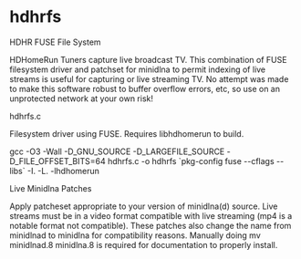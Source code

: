 # hdhrfs
HDHR FUSE File System

HDHomeRun Tuners capture live broadcast TV. This combination of FUSE filesystem driver and patchset for minidlna to permit indexing of live streams is useful for capturing or live streaming TV. No attempt was made to make this software robust to buffer overflow errors, etc, so use on an unprotected network at your own risk!

hdhrfs.c

Filesystem driver using FUSE. Requires libhdhomerun to build.

gcc -O3 -Wall -D_GNU_SOURCE -D_LARGEFILE_SOURCE -D_FILE_OFFSET_BITS=64 hdhrfs.c -o hdhrfs 	&#96;pkg-config fuse --cflags --libs&#96; -I. -L. -lhdhomerun


Live Minidlna Patches

Apply patcheset appropriate to your version of minidlna(d) source. Live streams must be in a video format compatible with live streaming (mp4 is a notable format not compatible). These patches also change the name from minidlnad to minidlna for compatibility reasons. Manually doing mv minidlnad.8 minidlna.8 is required for documentation to properly install.
